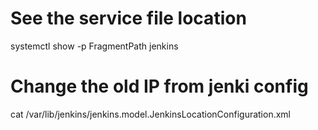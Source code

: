 # See the service file location
systemctl show -p FragmentPath jenkins

# Change the old IP from jenki config
cat /var/lib/jenkins/jenkins.model.JenkinsLocationConfiguration.xml